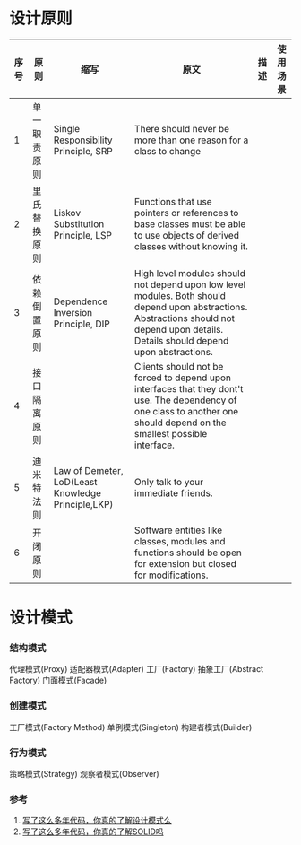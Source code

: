 
# 设计原则

|序号|原则|缩写|原文|描述|使用场景|
|--|--|--|--|--|--|
|1|单一职责原则|Single Responsibility Principle, SRP|There should never be more than one reason for a class to change|||
|2|里氏替换原则|Liskov Substitution Principle, LSP|Functions that use pointers or references to base classes must be able to use objects of derived classes without knowing it.|||
|3|依赖倒置原则|Dependence Inversion Principle, DIP|High level modules should not depend upon low level modules. Both should depend upon abstractions. Abstractions should not depend upon details. Details should depend upon abstractions.|||
|4|接口隔离原则||Clients should not be forced to depend upon interfaces that they dont't use. The dependency of one class to another one should depend on the smallest possible interface.|||
|5|迪米特法则|Law of Demeter, LoD(Least Knowledge Principle,LKP)|Only talk to your immediate friends.|||
|6|开闭原则||Software entities like classes, modules and functions should be open for extension but closed for modifications.|||


# 设计模式

### 结构模式
代理模式(Proxy)
适配器模式(Adapter)
工厂(Factory)
抽象工厂(Abstract Factory)
门面模式(Facade)

### 创建模式
工厂模式(Factory Method)
单例模式(Singleton)
构建者模式(Builder)

### 行为模式
策略模式(Strategy)
观察者模式(Observer)


### 参考
1. [写了这么多年代码，你真的了解设计模式么](https://insights.thoughtworks.cn/do-you-really-know-design-pattern/)
2. [写了这么多年代码，你真的了解SOLID吗](https://insights.thoughtworks.cn/what-is-solid-principle/)
